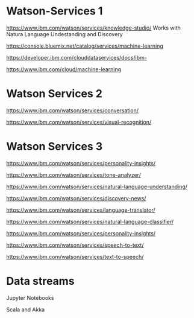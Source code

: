 
# Watson-Services 1


https://www.ibm.com/watson/services/knowledge-studio/  Works with Natura Language Undestanding and Discovery

https://console.bluemix.net/catalog/services/machine-learning

https://developer.ibm.com/clouddataservices/docs/ibm-  

https://www.ibm.com/cloud/machine-learning

# Watson Services 2

https://www.ibm.com/watson/services/conversation/

https://www.ibm.com/watson/services/visual-recognition/



# Watson Services 3

https://www.ibm.com/watson/services/personality-insights/

https://www.ibm.com/watson/services/tone-analyzer/

https://www.ibm.com/watson/services/natural-language-understanding/

https://www.ibm.com/watson/services/discovery-news/

https://www.ibm.com/watson/services/language-translator/

https://www.ibm.com/watson/services/natural-language-classifier/

https://www.ibm.com/watson/services/personality-insights/

https://www.ibm.com/watson/services/speech-to-text/

https://www.ibm.com/watson/services/text-to-speech/



# Data streams

Jupyter Notebooks

Scala and Akka
